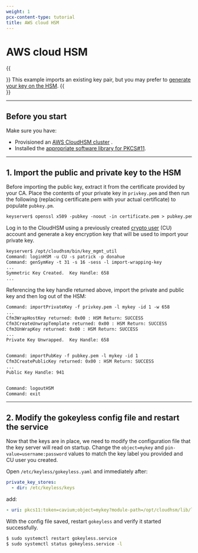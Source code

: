 ```yaml
---
weight: 1
pcx-content-type: tutorial
title: AWS cloud HSM
---
```


# AWS cloud HSM

{{<Aside type="note" header="Note">}}
This example imports an existing key pair, but you may prefer to [generate your key on the HSM](https://docs.aws.amazon.com/cloudhsm/latest/userguide/manage-keys.html).
{{</Aside>}}

---

## Before you start

Make sure you have:

- Provisioned an [AWS CloudHSM cluster](https://docs.aws.amazon.com/cloudhsm/latest/userguide/getting-started.html) .
- Installed the [appropriate software library for PKCS#11](https://docs.aws.amazon.com/cloudhsm/latest/userguide/pkcs11-library-install.html).

---

## 1. Import the public and private key to the HSM

Before importing the public key, extract it from the certificate provided by your CA. Place the contents of your private key in `privkey.pem` and then run the following (replacing certificate.pem with your actual certificate) to populate `pubkey.pm`.

```txt
keyserver$ openssl x509 -pubkey -noout -in certificate.pem > pubkey.pem
```

Log in to the CloudHSM using a previously created [crypto user](https://docs.aws.amazon.com/cloudhsm/latest/userguide/hsm-users.html#crypto-user) (CU) account and generate a key encryption key that will be used to import your private key.

```txt
keyserver$ /opt/cloudhsm/bin/key_mgmt_util
Command: loginHSM -u CU -s patrick -p donahue
Command: genSymKey -t 31 -s 16 -sess -l import-wrapping-key
...
Symmetric Key Created.  Key Handle: 658
...
```

Referencing the key handle returned above, import the private and public key and then log out of the HSM:

```txt
Command: importPrivateKey -f privkey.pem -l mykey -id 1 -w 658
...
Cfm3WrapHostKey returned: 0x00 : HSM Return: SUCCESS
Cfm3CreateUnwrapTemplate returned: 0x00 : HSM Return: SUCCESS
Cfm3UnWrapKey returned: 0x00 : HSM Return: SUCCESS
...
Private Key Unwrapped.  Key Handle: 658


Command: importPubKey -f pubkey.pem -l mykey -id 1
Cfm3CreatePublicKey returned: 0x00 : HSM Return: SUCCESS
...
Public Key Handle: 941


Command: logoutHSM
Command: exit
```

---

## 2. Modify the gokeyless config file and restart the service

Now that the keys are in place, we need to modify the configuration file that the key server will read on startup. Change the `object=mykey` and `pin-value=username:password` values to match the key label you provided and CU user you created.

Open `/etc/keyless/gokeyless.yaml` and immediately after:

```yaml
private_key_stores:
  - dir: /etc/keyless/keys
```

add:

```yaml
- uri: pkcs11:token=cavium;object=mykey?module-path=/opt/cloudhsm/lib/libcloudhsm_pkcs11_standard.so&pin-value=patrick:donahue&max-sessions=1
```

With the config file saved, restart `gokeyless` and verify it started successfully.

```bash
$ sudo systemctl restart gokeyless.service
$ sudo systemctl status gokeyless.service -l
```
